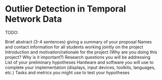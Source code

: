 # Outlier Detection in Temporal Network Data

TODO:

Brief abstract (3-4 sentences) giving a summary of your proposal
Names and contact information for all students working jointly on the project
Introduction and motivation/rationale for the project (Why are you doing this project? Why is it important?)
Research questions you will be addressing
List of your preliminary hypotheses
Hardware and software you will use to complete your implementation (displays, input devices, toolkits, languages, etc.)
Tasks and metrics you might use to test your hypotheses
